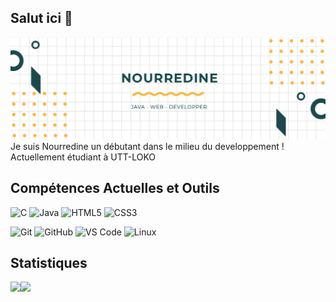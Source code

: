 ## Salut ici 👋
![](https://raw.githubusercontent.com/SylexYTB/SylexYTB/refs/heads/main/mon%20header.png)
Je suis Nourredine un débutant dans le milieu du developpement !
Actuellement étudiant à UTT-LOKO

## Compétences Actuelles et Outils

![C](https://img.shields.io/badge/C-A8B9CC?logo=C&logoColor=white)
![Java](https://img.shields.io/badge/Java-orange?style=flat-square&logo=java)
![HTML5](https://img.shields.io/badge/-HTML5-E34F26?style=flat-square&logo=html5&logoColor=white)
![CSS3](https://img.shields.io/badge/-CSS3-1572B6?style=flat-square&logo=css3)


![Git](https://img.shields.io/badge/-Git-black?style=flat-square&logo=git)
![GitHub](https://img.shields.io/badge/-GitHub-181717?style=flat-square&logo=github)
![VS Code](https://img.shields.io/badge/-VS%20Code-007ACC?style=flat-square&logo=visual-studio-code)
![Linux](https://img.shields.io/badge/Linux-black?style=flat-square&logo=linux)

## Statistiques

<img align="left" src="https://github-readme-stats.vercel.app/api?username=sylexytb&show_icons=true&count_private=true&theme=catppuccin_latte" />

<img src="https://github-readme-stats.vercel.app/api/top-langs/?username=sylexytb&layout=compact&count_private=true&theme=catppuccin_latte" />
<!--
**SylexYTB/SylexYTB** is a ✨ _special_ ✨ repository because its `README.md` (this file) appears on your GitHub profile.

Here are some ideas to get you started:

- 🔭 I’m currently working on ...
- 🌱 I’m currently learning ...
- 👯 I’m looking to collaborate on ...
- 🤔 I’m looking for help with ...
- 💬 Ask me about ...
- 📫 How to reach me: ...
- 😄 Pronouns: ...
- ⚡ Fun fact: ...
-->
